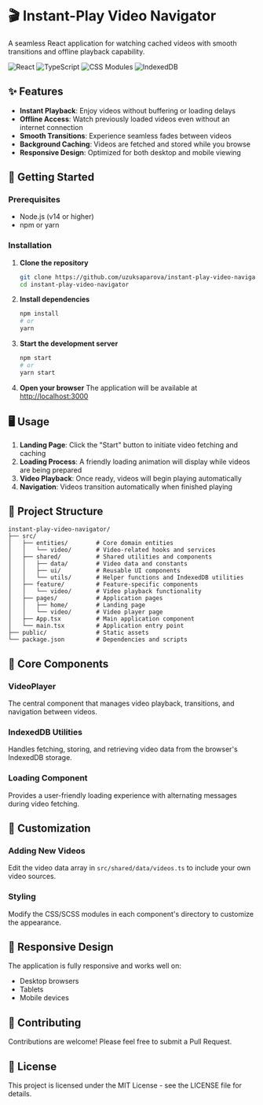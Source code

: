 # 🎬 Instant-Play Video Navigator

A seamless React application for watching cached videos with smooth transitions and offline playback capability.

![React](https://img.shields.io/badge/React-20232A?style=for-the-badge&logo=react&logoColor=61DAFB)
![TypeScript](https://img.shields.io/badge/TypeScript-007ACC?style=for-the-badge&logo=typescript&logoColor=white)
![CSS Modules](https://img.shields.io/badge/CSS_Modules-000000?style=for-the-badge&logo=css3&logoColor=white)
![IndexedDB](https://img.shields.io/badge/IndexedDB-4EA94B?style=for-the-badge&logo=indexeddb&logoColor=white)

## ✨ Features

- **Instant Playback**: Enjoy videos without buffering or loading delays
- **Offline Access**: Watch previously loaded videos even without an internet connection
- **Smooth Transitions**: Experience seamless fades between videos
- **Background Caching**: Videos are fetched and stored while you browse
- **Responsive Design**: Optimized for both desktop and mobile viewing

## 🚀 Getting Started

### Prerequisites

- Node.js (v14 or higher)
- npm or yarn

### Installation

1. **Clone the repository**

   ```bash
   git clone https://github.com/uzuksaparova/instant-play-video-navigator.git
   cd instant-play-video-navigator
   ```

2. **Install dependencies**

   ```bash
   npm install
   # or
   yarn
   ```

3. **Start the development server**

   ```bash
   npm start
   # or
   yarn start
   ```

4. **Open your browser**
   The application will be available at [http://localhost:3000](http://localhost:3000)

## 🖥️ Usage

1. **Landing Page**: Click the "Start" button to initiate video fetching and caching
2. **Loading Process**: A friendly loading animation will display while videos are being prepared
3. **Video Playback**: Once ready, videos will begin playing automatically
4. **Navigation**: Videos transition automatically when finished playing

## 📁 Project Structure

```
instant-play-video-navigator/
├── src/
│   ├── entities/        # Core domain entities
│   │   └── video/       # Video-related hooks and services
│   ├── shared/          # Shared utilities and components
│   │   ├── data/        # Video data and constants
│   │   ├── ui/          # Reusable UI components
│   │   └── utils/       # Helper functions and IndexedDB utilities
│   ├── feature/         # Feature-specific components
│   │   └── video/       # Video playback functionality
│   ├── pages/           # Application pages
│   │   ├── home/        # Landing page
│   │   └── video/       # Video player page
│   ├── App.tsx          # Main application component
│   └── main.tsx         # Application entry point
├── public/              # Static assets
└── package.json         # Dependencies and scripts
```

## 🔧 Core Components

### VideoPlayer

The central component that manages video playback, transitions, and navigation between videos.

### IndexedDB Utilities

Handles fetching, storing, and retrieving video data from the browser's IndexedDB storage.

### Loading Component

Provides a user-friendly loading experience with alternating messages during video fetching.

## 🎨 Customization

### Adding New Videos

Edit the video data array in `src/shared/data/videos.ts` to include your own video sources.

### Styling

Modify the CSS/SCSS modules in each component's directory to customize the appearance.

## 📱 Responsive Design

The application is fully responsive and works well on:

- Desktop browsers
- Tablets
- Mobile devices

## 🤝 Contributing

Contributions are welcome! Please feel free to submit a Pull Request.

## 📄 License

This project is licensed under the MIT License - see the LICENSE file for details.

